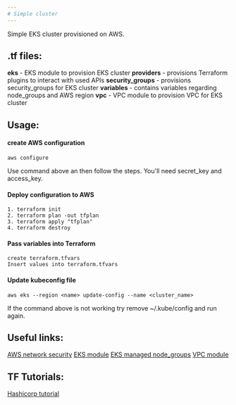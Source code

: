 ```yaml
---
# Simple cluster
---
```


Simple EKS cluster provisioned on AWS. 

## .tf files:
__eks__ - EKS module to provision EKS cluster
__providers__ - provisions Terraform plugins to interact with used APIs
__security_groups__ - provisions security_groups for EKS cluster
__variables__ - contains variables regarding node_groups and AWS region
__vpc__ - VPC module to provision VPC for EKS cluster

## Usage:

#### create AWS configuration
    aws configure

Use command above an then follow the steps. You'll need secret_key and access_key.

#### Deploy configuration to AWS
    1. terraform init
    2. terraform plan -out tfplan
    3. terraform apply "tfplan"
    4. terraform destroy

#### Pass variables into Terraform
    create terraform.tfvars
    Insert values into terraform.tfvars

#### Update kubeconfig file
    aws eks --region <name> update-config --name <cluster_name>

If the command above is not working try remove  ~/.kube/config and run again.

## Useful links:
[AWS network security](https://aws.github.io/aws-eks-best-practices/security/docs/network/)
[EKS module](https://registry.terraform.io/modules/terraform-aws-modules/eks/aws/latest)
[EKS managed node_groups](https://docs.aws.amazon.com/eks/latest/userguide/managed-node-groups.html)
[VPC module](https://registry.terraform.io/modules/terraform-aws-modules/vpc/aws/latest)

## TF Tutorials:
[Hashicorp tutorial](https://learn.hashicorp.com/tutorials/terraform/eks)